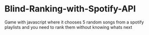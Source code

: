 # Blind-Ranking-with-Spotify-API
Game with javascript where it chooses 5 random songs from a spotify playlists and you need to rank them without knowing whats next
